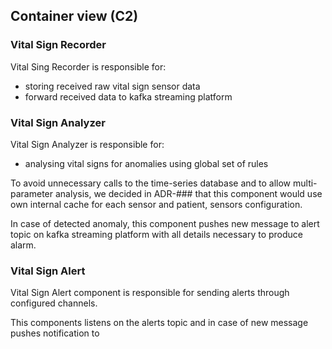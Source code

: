 ## Container view (C2)
### Vital Sign Recorder
Vital Sing Recorder is responsible for:
* storing received raw vital sign sensor data
* forward received data to kafka streaming platform


### Vital Sign Analyzer
Vital Sign Analyzer is responsible for:
* analysing vital signs for anomalies using global set of rules

To avoid unnecessary calls to the time-series database and to allow multi-parameter analysis, we decided in ADR-### that this component would use own internal cache for each sensor and patient, sensors configuration.

In case of detected anomaly, this component pushes new message to alert topic on kafka streaming platform with all details necessary to produce alarm.

### Vital Sign Alert
Vital Sign Alert component is responsible for sending alerts through configured channels. 

This components listens on the alerts topic and in case of new message pushes notification to 






